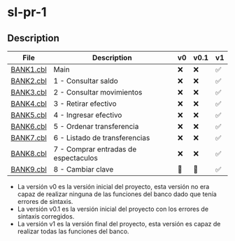 # sl-pr-1

## Description

| File                   | Description                          | v0  | v0.1 | v1  |
| ---------------------- | ------------------------------------ | --- | ---- | --- |
| [BANK1.cbl](BANK1.cbl) | Main                                 | ❌   | ❌    | ✅   |
| [BANK2.cbl](BANK2.cbl) | 1 - Consultar saldo                  | ❌   | ❌    | ✅   |
| [BANK3.cbl](BANK3.cbl) | 2 - Consultar movimientos            | ❌   | ❌    | ✅   |
| [BANK4.cbl](BANK4.cbl) | 3 - Retirar efectivo                 | ❌   | ❌    | ✅   |
| [BANK5.cbl](BANK5.cbl) | 4 - Ingresar efectivo                | ❌   | ❌    | ✅   |
| [BANK6.cbl](BANK6.cbl) | 5 - Ordenar transferencia            | ❌   | ❌    | ✅   |
| [BANK7.cbl](BANK7.cbl) | 6 - Listado de transferencias        | ❌   | ❌    | ✅   |
| [BANK8.cbl](BANK8.cbl) | 7 - Comprar entradas de espectaculos | ❌   | ❌    | ✅   |
| [BANK9.cbl](BANK9.cbl) | 8 - Cambiar clave                    | 👻   | 👻    | ✅   |

- La versión v0 es la versión inicial del proyecto, esta versión no era capaz de realizar ninguna de las funciones del banco dado que tenía errores de sintaxis.
- La versión v0.1 es la versión inicial del proyecto con los errores de sintaxis corregidos.
- La versión v1 es la versión final del proyecto, esta versión es capaz de realizar todas las funciones del banco.